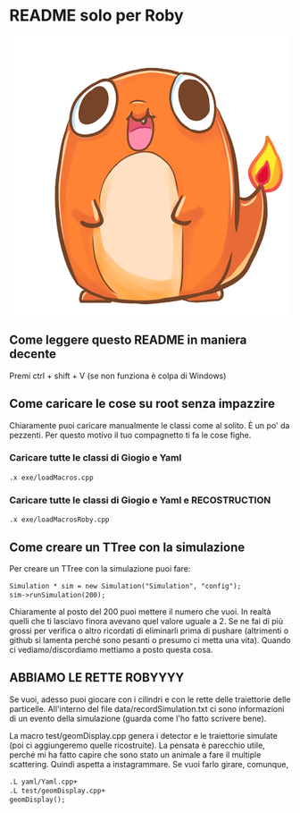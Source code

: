 # README solo per Roby

<img src="charmander.gif" width="500" height="500">


## Come leggere questo README in maniera decente

Premi ctrl + shift + V (se non funziona è colpa di Windows)

## Come caricare le cose su root senza impazzire

Chiaramente puoi caricare manualmente le classi come al solito. È un po' da pezzenti. Per questo motivo il tuo compagnetto ti fa le cose fighe.

### Caricare tutte le classi di Giogio e Yaml
```
.x exe/loadMacros.cpp
``` 

### Caricare tutte le classi di Giogio e Yaml e RECOSTRUCTION
```
.x exe/loadMacrosRoby.cpp
``` 

## Come creare un TTree con la simulazione

Per creare un TTree con la simulazione puoi fare:

```
Simulation * sim = new Simulation("Simulation", "config");
sim->runSimulation(200);
```

Chiaramente al posto del 200 puoi mettere il numero che vuoi. In realtà quelli che ti lasciavo finora avevano quel valore uguale a 2. Se ne fai di più grossi per verifica o altro ricordati di eliminarli prima di pushare (altrimenti o github si lamenta perché sono pesanti o presumo ci metta una vita). Quando ci vediamo/discordiamo mettiamo a posto questa cosa.

## ABBIAMO LE RETTE ROBYYYY

Se vuoi, adesso puoi giocare con i cilindri e con le rette delle traiettorie delle particelle. All'interno del file data/recordSimulation.txt ci sono informazioni di un evento della simulazione (guarda come l'ho fatto scrivere bene). 

La macro test/geomDisplay.cpp genera i detector e le traiettorie simulate (poi ci aggiungeremo quelle ricostruite).
La pensata è parecchio utile, perché mi ha fatto capire che sono stato un animale a fare il multiple scattering. Quindi aspetta a instagrammare.
Se vuoi farlo girare, comunque, 

```
.L yaml/Yaml.cpp+
.L test/geomDisplay.cpp+
geomDisplay();
```
